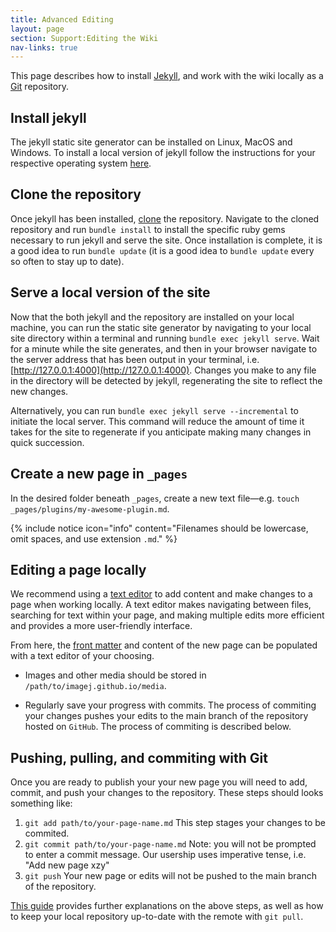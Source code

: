 ```yaml
---
title: Advanced Editing
layout: page
section: Support:Editing the Wiki
nav-links: true
---
```


This page describes how to install [Jekyll](https://jekyllrb.com/),
and work with the wiki locally as a [Git](/develop/git) repository.

## Install jekyll

The jekyll static site generator can be installed on Linux, MacOS and Windows.
To install a local version of jekyll follow the instructions for your
respective operating system [here](https://jekyllrb.com/docs/installation/).

## Clone the repository

Once jekyll has been installed,
[clone](https://docs.github.com/en/enterprise/2.13/user/articles/cloning-a-repository)
the repository. Navigate to the cloned repository and run `bundle install` to
install the specific ruby gems necessary to run jekyll and serve the site.
Once installation is complete, it is a good idea to run `bundle update`
(it is a good idea to `bundle update` every so often to stay up to date).

## Serve a local version of the site

Now that the both jekyll and the repository are installed on your local
machine, you can run the static site generator by navigating to your local site
directory within a terminal and running `bundle exec jekyll serve`. Wait for a
minute while the site generates, and then in your browser navigate to the
server address that has been output in your terminal, i.e.
[http://127.0.0.1:4000](http://127.0.0.1:4000). Changes you make to any file in
the directory will be detected by jekyll, regenerating the site to reflect the
new changes.

Alternatively, you can run `bundle exec jekyll serve --incremental` to initiate
the local server. This command will reduce the amount of time it takes for the
site to regenerate if you anticipate making many changes in quick succession.

## Create a new page in `_pages`

In the desired folder beneath `_pages`, create a new text
file&mdash;e.g. `touch _pages/plugins/my-awesome-plugin.md`.

{% include notice icon="info" content="Filenames should be lowercase, omit spaces, and use extension `.md`." %}

## Editing a page locally

We recommend using a
[text editor](https://hackernoon.com/5-best-text-editors-for-programmers-3f54ef51d5ae)
to add content and make changes to a page when working locally. A text editor
makes navigating between files, searching for text within your page, and making
multiple edits more efficient and provides a more user-friendly interface.

From here, the [front matter](/help/editing#add-the-pages-front-matter) and
content of the new page can be populated with a text editor of your choosing.

* Images and other media should be stored in `/path/to/imagej.github.io/media`.

* Regularly save your progress with commits. The process of commiting your
  changes pushes your edits to the main branch of the repository hosted on
  `GitHub`. The process of commiting is described below.

## Pushing, pulling, and commiting with Git

Once you are ready to publish your your new page you will need to add, commit,
and push your changes to the repository. These steps should looks something
like:

1. `git add path/to/your-page-name.md` This step stages your changes to be commited.
2. `git commit path/to/your-page-name.md` Note: you will not be prompted to enter a commit message. Our usership uses imperative tense, i.e. "Add new page xzy"
3. `git push` Your new page or edits will not be pushed to the main branch of the repository.

[This guide](https://rogerdudler.github.io/git-guide/) provides further
explanations on the above steps, as well as how to keep your local repository
up-to-date with the remote with `git pull`.
